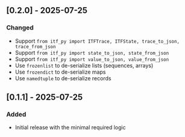 ## [0.2.0] - 2025-07-25
### Changed

 - Support `from itf_py import ITFTrace, ITFState, trace_to_json, trace_from_json`
 - Support `from itf_py import state_to_json, state_from_json`
 - Support `from itf_py import value_to_json, value_from_json`
 - Use `frozenlist` to de-serialize lists (sequences, arrays)
 - Use `frozendict` to de-serialize maps
 - Use `namedtuple` to de-serialize records

## [0.1.1] - 2025-07-25
### Added

 - Initial release with the minimal required logic